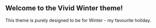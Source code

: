 ## Welcome to the Vivid Winter theme!
This theme is purely designed to be for Winter - my favourite holiday.